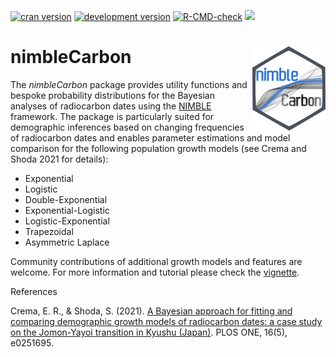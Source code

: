 [![cran version](http://www.r-pkg.org/badges/version/nimbleCarbon)](https://CRAN.R-project.org/package=nimbleCarbon) 
[![development version](https://img.shields.io/badge/devel%20version-0.2.5-lightblue.svg)](https://github.com/ercrema/nimbleCarbon)
[![R-CMD-check](https://github.com/ercrema/nimbleCarbon/workflows/R-CMD-check/badge.svg)](https://github.com/ercrema/nimbleCarbon/actions)
[![](https://cranlogs.r-pkg.org/badges/grand-total/nimbleCarbon)](https://cran.r-project.org/package=nimbleCarbon)
# nimbleCarbon <img src="/logo/logo.png" align="right" />

The _nimbleCarbon_ package provides utility functions and bespoke probability distributions for the Bayesian analyses of radiocarbon dates using the [NIMBLE](https://r-nimble.org/) framework. The package is particularly suited for demographic inferences based on changing frequencies of radiocarbon dates and enables parameter estimations and model comparison for the following population growth models (see Crema and Shoda 2021 for details):

* Exponential
* Logistic
* Double-Exponential
* Exponential-Logistic
* Logistic-Exponential
* Trapezoidal
* Asymmetric Laplace

Community contributions of additional growth models and features are welcome. For more information and tutorial please check the [vignette](https://htmlpreview.github.io/?https://github.com/ercrema/nimbleCarbon/blob/main/vignettes/nimble_carbon_vignette.html).

References

Crema, E. R., & Shoda, S. (2021). [A Bayesian approach for fitting and comparing demographic growth models of radiocarbon dates: a case study on the Jomon-Yayoi transition in Kyushu (Japan)](https://doi.org/10.1371/journal.pone.0251695). PLOS ONE, 16(5), e0251695.


 
